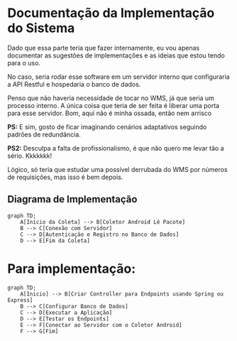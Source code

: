 # Documentação da Implementação do Sistema

Dado que essa parte teria que fazer internamente, eu vou apenas documentar as sugestões de implementações e as ideias que estou tendo para o uso.

No caso, seria rodar esse software em um servidor interno que configuraria a API Restful e hospedaria o banco de dados. 

Penso que não haveria necessidade de tocar no WMS, já que seria um processo interno. A única coisa que teria de ser feita é liberar uma porta para esse servidor.  Bom, aqui não é minha ossada, então nem arrisco

**PS:** E sim, gosto de ficar imaginando cenários adaptativos seguindo padrões de redundância.

**PS2:** Desculpa a falta de profissionalismo, é que não quero me levar tão a sério. Kkkkkkk!

Lógico, só teria que estudar uma possível derrubada do WMS por números de requisições, mas isso é bem depois.

## Diagrama de Implementação

```mermaid
graph TD;
    A[Início da Coleta] --> B[Coletor Android Lê Pacote]
    B --> C[Conexão com Servidor]
    C --> D[Autenticação e Registro no Banco de Dados]
    D --> E[Fim da Coleta]
```

# Para implementação:

```mermaid
graph TD;
    A[Inicio] --> B[Criar Controller para Endpoints usando Spring ou Express]
    B --> C[Configurar Banco de Dados]
    C --> D[Executar a Aplicação]
    D --> E[Testar os Endpoints]
    E --> F[Conectar ao Servidor com o Coletor Android]
    F --> G[Fim]


